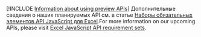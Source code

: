 [!INCLUDE [Information about using preview APIs](../includes/using-preview-apis.md)]
<span data-ttu-id="9cc5b-101">Дополнительные сведения о наших планируемых API см. в статье [Наборы обязательных элементов API JavaScript для Excel](../reference/requirement-sets/excel-preview-apis.md).</span><span class="sxs-lookup"><span data-stu-id="9cc5b-101">For more information on our upcoming APIs, please visit [Excel JavaScript API requirement sets](../reference/requirement-sets/excel-preview-apis.md).</span></span>